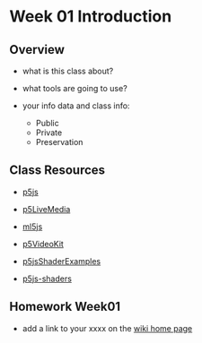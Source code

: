 # Week 01 Introduction

## Overview

- what is this class about?

- what tools are going to use?

- your info data and class info:
  - Public
  - Private
  - Preservation

## Class Resources

- [p5js](https://p5js.org/)
- [p5LiveMedia](https://github.com/vanevery/p5LiveMedia)
- [ml5js](https://ml5js.org/)

- [p5VideoKit](https://github.com/jht1493/p5VideoKit)

- [p5jsShaderExamples](https://github.com/aferriss/p5jsShaderExamples)
- [p5js-shaders](https://itp-xstory.github.io/p5js-shaders/#/)

## Homework Week01

- add a link to your xxxx on the [wiki home page](https://github.com/jht9629/IM-Screens/wiki#week-01-homework)
